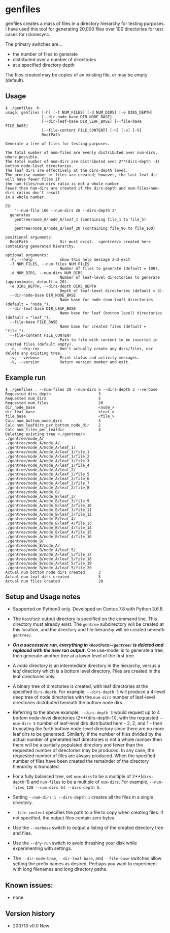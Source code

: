 # genfiles

genfiles creates a mass of files in a directory hierarchy for testing purposes.  I have used this tool for generating 20,000 files over 100 directories for test cases for rclonesync.

The primary switches are...
- the number of files to generate
- distributed over a number of directories
- at a specified directory depth

The files created may be copies of an existing file, or may be empty (default).  


## Usage
```
$ ./genfiles -h
usage: genfiles [-h] [-f NUM_FILES] [-d NUM_DIRS] [-e DIRS_DEPTH]
                [--dir-node-base DIR_NODE_BASE]
                [--dir-leaf-base DIR_LEAF_BASE] [--file-base FILE_BASE]
                [--file-content FILE_CONTENT] [-n] [-v] [-V]
                RootPath

Generate a tree of files for testing purposes.

The total number of num-files are evenly distributed over num-dirs, where possible.
The total number of num-dirs are distributed over 2**(dirs-depth -1) bottom node-level directories.
The leaf dirs are effectively at the dirs-depth level.
The precise number of files are created; however, the last leaf dir will have fewer files if 
the num-files/num-dirs ratio is not a whole number.
Fewer than num-dirs are created if the dirs-depth and num-files/num-dirs ratios don't result
in a whole number.

EG:
    "--num-file 100 --num-dirs 20 --dirs-depth 3"
  generates
    gentree/node_A/node_A/leaf_1 (containing file_1 to file_5)
    ...
    gentree/node_B/node_B/leaf_20 (containing file_96 to file_100)

positional arguments:
  RootPath              Dir must exist.  <gentree/> created here containing generated hierarchy.

optional arguments:
  -h, --help            show this help message and exit
  -f NUM_FILES, --num-files NUM_FILES
                        Number of files to generate (default = 100).
  -d NUM_DIRS, --num-dirs NUM_DIRS
                        Number of leaf-level directories to generate (approximate, default = 20).
  -e DIRS_DEPTH, --dirs-depth DIRS_DEPTH
                        Depth of leaf-level directories (default = 3).
  --dir-node-base DIR_NODE_BASE
                        Name base for node (non-leaf) directories (default = "node_").
  --dir-leaf-base DIR_LEAF_BASE
                        Name base for leaf (bottom level) directories (default = "leaf_").
  --file-base FILE_BASE
                        Name base for created files (default = "file_").
  --file-content FILE_CONTENT
                        Path to file with content to be inserted in created files (default empty).
  -n, --dry-run         Don't actually create any dirs/files, nor delete any existing tree.
  -v, --verbose         Print status and activity messages.
  -V, --version         Return version number and exit.
```

## Example run
```
$ ./genfiles . --num-files 20 --num-dirs 5 --dirs-depth 3 --verbose
Requested dirs_depth                     3
Requested num_dirs                       5
Requested num_files                      20
dir_node_base                            <node_>
dir_leaf_base                            <leaf_>
file_base                                <file_>
Calc num_bottom_node_dirs                4
Calc num_leafdirs_per_bottom_node_dir    2
Calc num_files_per_leafdir               4
Deleting existing tree <./gentree/>
./gentree/node_A/
./gentree/node_A/node_A/
./gentree/node_A/node_A/leaf_1/
./gentree/node_A/node_A/leaf_1/file_1
./gentree/node_A/node_A/leaf_1/file_2
./gentree/node_A/node_A/leaf_1/file_3
./gentree/node_A/node_A/leaf_1/file_4
./gentree/node_A/node_A/leaf_2/
./gentree/node_A/node_A/leaf_2/file_5
./gentree/node_A/node_A/leaf_2/file_6
./gentree/node_A/node_A/leaf_2/file_7
./gentree/node_A/node_A/leaf_2/file_8
./gentree/node_A/node_B/
./gentree/node_A/node_B/leaf_3/
./gentree/node_A/node_B/leaf_3/file_9
./gentree/node_A/node_B/leaf_3/file_10
./gentree/node_A/node_B/leaf_3/file_11
./gentree/node_A/node_B/leaf_3/file_12
./gentree/node_A/node_B/leaf_4/
./gentree/node_A/node_B/leaf_4/file_13
./gentree/node_A/node_B/leaf_4/file_14
./gentree/node_A/node_B/leaf_4/file_15
./gentree/node_A/node_B/leaf_4/file_16
./gentree/node_B/
./gentree/node_B/node_A/
./gentree/node_B/node_A/leaf_5/
./gentree/node_B/node_A/leaf_5/file_17
./gentree/node_B/node_A/leaf_5/file_18
./gentree/node_B/node_A/leaf_5/file_19
./gentree/node_B/node_A/leaf_5/file_20
Actual num bottom node dirs created      3
Actual num leaf dirs created             5
Actual num files created                 20
```
## Setup and Usage notes
- Supported on Python3 only.  Developed on Centos 7.8 with Python 3.6.8.
- The `RootPath` output directory is specified on the command line.  This directory must already exist.  The `gentree` subdirectory will be created at this location, and the directory and file hierarchy will be created beneath `gentree/`.
- _**On a successive run, everything in `<RootPath>/gentree/` is deleted and replaced with the new run output.**_ One use-model is to generate a tree, then generate another tree at a lower level of the first tree.
- A _node_ directory is an intermediate directory in the hierarchy, versus a _leaf_ directory which is a bottom level directory.  Files are created in the leaf directories only.
- A binary tree of directories is created, with leaf directories at the specified `dirs-depth`.  For example, `--dirs-depth 5` will produce a 4-level deep tree of node directories with the `num-dirs` number of leaf-level directories distributed beneath the bottom node dirs.
- Referring to the above example, `--dirs-depth 3` would request up to 4 _bottom node-level_ directories (2**(dirs-depth-1)), with the requested `--num-dirs 5` number of leaf-level dirs distributed here - 2, 2, and 1 - then truncating the forth bottom node-level directory since there are no more leaf dirs to be generated. Similarly, if the number of files divided by the actual number of generated leaf directories is not a whole number then there will be a partially populated directory and fewer than the requested number of directories may be produced.  In any case, the requested number of files are always produced. When the specified number of files have been created the remainder of the directory hierarchy is truncated.  

- For a fully balanced tree, set `num-dirs` to be a multiple of 2**(`dirs-depth`-1) and `num-files` to be a multiple of `num-dirs`.  For example, `--num-files 128 --num-dirs 64 --dirs-depth 5`.
- Setting `--num-dirs 1 --dirs-depth 1` creates all the files in a single directory.
- `--file-content` specifies the path to a file to copy when creating files.  If not specified, the output files contain zero bytes.
- Use the `--verbose` switch to output a listing of the created directory tree and files.
- Use the `--dry-run` switch to avoid thrashing your disk while experimenting with settings.
- The `--dir-node-base`, `--dir-leaf-base`, and `--file-base` switches allow setting the prefix names as desired.  Perhaps you want to experiment with long filenames and long directory paths.  


## Known issues:
- none

## Version history

- 200713 v0.0  New
